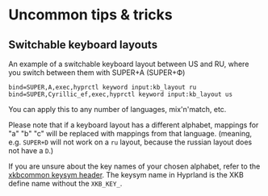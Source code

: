 # Uncommon tips & tricks

## Switchable keyboard layouts

An example of a switchable keyboard layout between US and RU, where you switch between them with SUPER+A (SUPER+Ф)

```
bind=SUPER,A,exec,hyprctl keyword input:kb_layout ru
bind=SUPER,Cyrillic_ef,exec,hyprctl keyword input:kb_layout us
```

You can apply this to any number of languages, mix'n'match, etc.

Please note that if a keyboard layout has a different alphabet, mappings for "a" "b" "c" will be replaced with mappings from that language. (meaning, e.g. `SUPER+D` will not work on a `ru` layout, because the russian layout does not have a `D`.)

If you are unsure about the key names of your chosen alphabet, refer to the [xkbcommon keysym header](https://github.com/xkbcommon/libxkbcommon/blob/master/include/xkbcommon/xkbcommon-keysyms.h). The keysym name in Hyprland is the XKB define name without the `XKB_KEY_`.